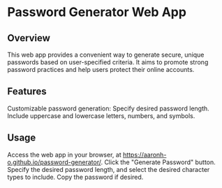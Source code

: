 # Password Generator Web App

## Overview

This web app provides a convenient way to generate secure, unique passwords based on user-specified criteria. It aims to promote strong password practices and help users protect their online accounts.

## Features

Customizable password generation:
Specify desired password length.
Include uppercase and lowercase letters, numbers, and symbols.

## Usage

Access the web app in your browser, at https://aaronh-o.github.io/password-generator/.
Click the "Generate Password" button.
Specify the desired password length, and select the desired character types to include.
Copy the password if desired.
